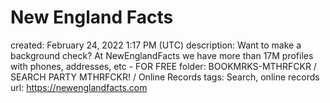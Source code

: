 # New England Facts

created: February 24, 2022 1:17 PM (UTC)
description: Want to make a background check? At NewEnglandFacts we have more than 17M profiles with phones, addresses, etc - FOR FREE
folder: BOOKMRKS-MTHRFCKR / SEARCH PARTY MTHRFCKR! / Online Records
tags: Search, online records
url: https://newenglandfacts.com